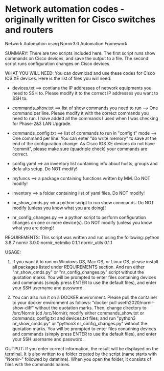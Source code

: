 # Network automation codes - originally written for Cisco switches and routers
Network Automation using Nornir3.0 Automation Framework

SUMMARY: There are two scripts included here. The first script runs show commands on Cisco devices, and save the output to a file. The second script runs configuration changes on Cisco devices. 

WHAT YOU WILL NEED: You can download and use these codes for Cisco IOS XE devices. Here is the list of files you will need:

- devices.txt ==> contians the IP addresses of network equipments you need to SSH to. Please modify it to the correct IP addresses you want to SSH to.

- commands\_show.txt ==> list of show commands you need to run --> One command per line. Please modify it with the correct commands you need to run. I have added all the commands I used when I was checking for Phase-2&3 LAN Upgrade.

- commands\_config.txt ==> list of commands to run in "config t" mode --> One command per line. You can enter "do write memory" to save at the end of the configuration change. As Cisco IOS XE devices do not have "commit", please make sure (quadriple check) your commands are correct.

- config.yaml ==> an inventory list containing info about hosts, groups and defa
ults setup. Do NOT modify!

- myfuncs ==> a package containing functions written by MM. Do NOT modify!

- inventory ==> a folder containing list of yaml files. Do NOT modify!

- nr\_show\_cmds.py ==> a python script to run show commands. Do NOT modify (unless you know what you are doing)!

- nr\_config\_changes.py ==> a python script to perform configuration changes on one or more device(s). Do NOT modify (unless you know what you are doing)!


REQUIREMENTS: This script was written and run using the following: 
		python 3.8.7
		nornir 3.0.0 
		nornir_netmiko 0.1.1 
		nornir_utils 0.1.1
			

USAGE: 
1) If you want it to run on Windows OS, Mac OS, or Linux OS, please install all packages listed under REQUIREMENTS section. And run either "nr\_show\_cmds.py" or "nr\_config\_changes.py" script without the quotation marks. You will be prompted to enter files containing devices and commands (simply press ENTER to use the default files), and enter your SSH username and password.

2) You can also run it on a DOCKER environment. Please pull the container to your docker environment as follows: "docker pull useth2020/nornir-show-diff" without the quotation marks. Then, change directory to /src/Nornir (cd /src/Nornir); modify either commands\_show.txt or commands\_config.txt and devices.txt files; and run "python3 nr\_show\_cmds.py" or "python3 nr\_config\_changes.py" without the quotation marks. You will be prompted to enter files containing devices and commands (simply press ENTER to use the default files), and enter your SSH username and password.


OUTPUT: If you enter correct information, the result will be displayed on the terminal. It is also written to a folder created by the script (name starts with "Nornir-" followed by datetime). When you open the folder, it consists of files with the commands names.
